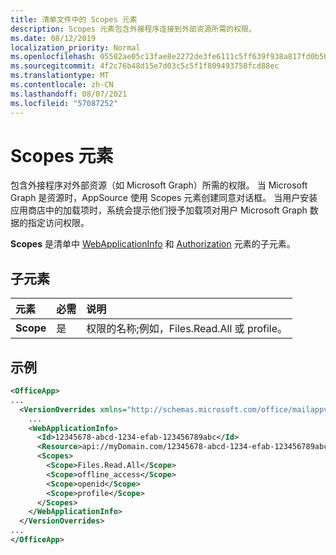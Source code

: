 ```yaml
---
title: 清单文件中的 Scopes 元素
description: Scopes 元素包含外接程序连接到外部资源所需的权限。
ms.date: 08/12/2019
localization_priority: Normal
ms.openlocfilehash: 05582ae05c13fae8e2272de3fe6111c5ff639f938a817fd0b50ad22e4234d033
ms.sourcegitcommit: 4f2c76b48d15e7d03c5c5f1f809493758fcd88ec
ms.translationtype: MT
ms.contentlocale: zh-CN
ms.lasthandoff: 08/07/2021
ms.locfileid: "57087252"
---
```

# <a name="scopes-element"></a>Scopes 元素

包含外接程序对外部资源（如 Microsoft Graph）所需的权限。 当 Microsoft Graph 是资源时，AppSource 使用 Scopes 元素创建同意对话框。 当用户安装应用商店中的加载项时，系统会提示他们授予加载项对用户 Microsoft Graph 数据的指定访问权限。

**Scopes** 是清单中 [WebApplicationInfo](webapplicationinfo.md) 和 [Authorization](authorization.md) 元素的子元素。

## <a name="child-elements"></a>子元素

|  元素 |  必需  |  说明  |
|:-----|:-----|:-----|
|  **Scope**                |  是     |   权限的名称;例如，Files.Read.All 或 profile。 |

## <a name="example"></a>示例

```xml
<OfficeApp>
...
  <VersionOverrides xmlns="http://schemas.microsoft.com/office/mailappversionoverrides" xsi:type="VersionOverridesV1_0">
    ...
    <WebApplicationInfo>
      <Id>12345678-abcd-1234-efab-123456789abc</Id>
      <Resource>api://myDomain.com/12345678-abcd-1234-efab-123456789abc<Resource>
      <Scopes>
        <Scope>Files.Read.All</Scope>
        <Scope>offline_access</Scope>
        <Scope>openid</Scope>
        <Scope>profile</Scope>
      </Scopes>
    </WebApplicationInfo>
  </VersionOverrides>
...
</OfficeApp>
```
